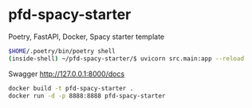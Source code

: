 # pfd-spacy-starter
 Poetry, FastAPI, Docker, Spacy starter template

```bash
$HOME/.poetry/bin/poetry shell
(inside-shell) ~/pfd-spacy-starter/$ uvicorn src.main:app --reload
```

Swagger http://127.0.0.1:8000/docs

```bash
docker build -t pfd-spacy-starter .
docker run -d -p 8888:8888 pfd-spacy-starter
```
